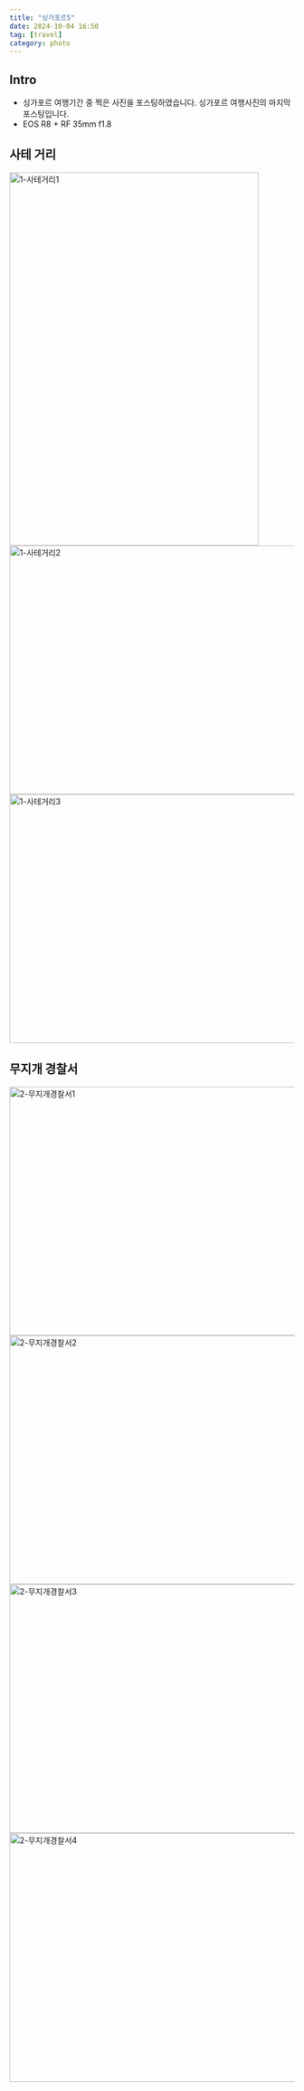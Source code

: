 ```yaml
---
title: "싱가포르5"
date: 2024-10-04 16:50
tag: [travel]
category: photo
---
```


## Intro

- 싱가포르 여행기간 중 찍은 사진을 포스팅하였습니다. 싱가포르 여행사진의 마지막 포스팅입니다.
- EOS R8 + RF 35mm f1.8

## 사테 거리

<img src="https://j93.es/api/posting/photo/singapore-5/img/1-사테거리1.jpg" alt="1-사테거리1" width="440" height="660">

<img src="https://j93.es/api/posting/photo/singapore-5/img/1-사테거리2.jpg" alt="1-사테거리2" width="660" height="440" loading="lazy">

<img src="https://j93.es/api/posting/photo/singapore-5/img/1-사테거리3.jpg" alt="1-사테거리3" width="660" height="440" loading="lazy">

## 무지개 경찰서

<img src="https://j93.es/api/posting/photo/singapore-5/img/2-무지개경찰서1.jpg" alt="2-무지개경찰서1" width="660" height="440" loading="lazy">

<img src="https://j93.es/api/posting/photo/singapore-5/img/2-무지개경찰서2.jpg" alt="2-무지개경찰서2" width="660" height="440" loading="lazy">

<img src="https://j93.es/api/posting/photo/singapore-5/img/2-무지개경찰서3.jpg" alt="2-무지개경찰서3" width="660" height="440" loading="lazy">

<img src="https://j93.es/api/posting/photo/singapore-5/img/2-무지개경찰서4.jpg" alt="2-무지개경찰서4" width="660" height="440" loading="lazy">
